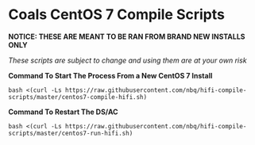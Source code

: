 # Coals CentOS 7 Compile Scripts

**NOTICE: THESE ARE MEANT TO BE RAN FROM BRAND NEW INSTALLS ONLY**

*These scripts are subject to change and using them are at your own risk*

**Command To Start The Process From a New CentOS 7 Install**

`bash <(curl -Ls https://raw.githubusercontent.com/nbq/hifi-compile-scripts/master/centos7-compile-hifi.sh)`
 
**Command To Restart The DS/AC**

`bash <(curl -Ls https://raw.githubusercontent.com/nbq/hifi-compile-scripts/master/centos7-run-hifi.sh)`

